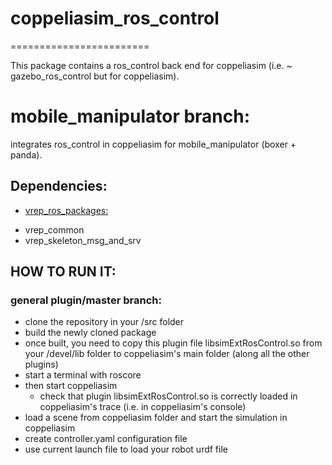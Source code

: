 # coppeliasim_ros_control
========================

This package contains a ros_control back end for coppeliasim (i.e. ~ gazebo_ros_control but for coppeliasim).
# mobile_manipulator branch:
integrates ros_control in coppeliasim for mobile_manipulator (boxer + panda).

## Dependencies:
  * [vrep_ros_packages:](https://github.com/jhu-lcsr/vrep_ros_packages)
   - vrep_common
   - vrep_skeleton_msg_and_srv
  
## HOW TO RUN IT:
### general plugin/master branch:
   * clone the repository in your <workspace>/src folder
   * build the newly cloned package
   * once built, you need to copy this plugin file libsimExtRosControl.so from your <workspace>/devel/lib folder to coppeliasim's main folder (along all the other plugins)
   * start a terminal with roscore
   * then start coppeliasim 
      - check that plugin libsimExtRosControl.so is correctly loaded in coppeliasim's trace (i.e. in coppeliasim's console)
   * load a scene from coppeliasim folder and start the simulation in coppeliasim
   * create controller.yaml configuration file 
   * use current launch file to load your robot urdf file 
